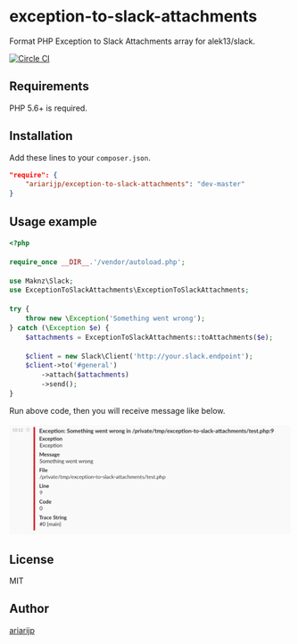 # exception-to-slack-attachments
Format PHP Exception to Slack Attachments array for alek13/slack.

[![Circle CI](https://circleci.com/gh/ariarijp/exception-to-slack-attachments.svg?style=svg)](https://circleci.com/gh/ariarijp/exception-to-slack-attachments)

## Requirements
PHP 5.6+ is required.

## Installation
Add these lines to your `composer.json`.

```json
"require": {
    "ariarijp/exception-to-slack-attachments": "dev-master"
}
```

## Usage example

```php
<?php

require_once __DIR__.'/vendor/autoload.php';

use Maknz\Slack;
use ExceptionToSlackAttachments\ExceptionToSlackAttachments;

try {
    throw new \Exception('Something went wrong');    
} catch (\Exception $e) {
    $attachments = ExceptionToSlackAttachments::toAttachments($e);

    $client = new Slack\Client('http://your.slack.endpoint');
    $client->to('#general')
        ->attach($attachments)
        ->send();
}
```

Run above code, then you will receive message like below.

![example](doc/example.png)


## License
MIT

## Author
[ariarijp](https://github.com/ariarijp)
